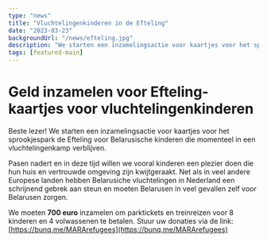 ```yaml
---
type: "news"
title: "Vluchtelingenkinderen in de Efteling"
date: "2023-03-23"
backgroundUrl: "/news/efteling.jpg"
description: "We starten een inzamelingsactie voor kaartjes voor het sprookjespark de Efteling voor Belarusische kinderen die momenteel in een vluchtelingenkamp verblijven."
tags: [featured-main]
---
```


# Geld inzamelen voor Efteling-kaartjes voor vluchtelingenkinderen

Beste lezer! We starten een inzamelingsactie voor kaartjes voor het sprookjespark de Efteling voor Belarusische kinderen die momenteel in een vluchtelingenkamp verblijven.

Pasen nadert en in deze tijd willen we vooral kinderen een plezier doen die hun huis en vertrouwde omgeving zijn kwijtgeraakt.
Net als in veel andere Europese landen hebben Belarusiche vluchtelingen in Nederland een schrijnend gebrek aan steun en moeten Belarusen in veel gevallen zelf voor Belarusen zorgen.

We moeten **700 euro** inzamelen om parktickets en treinreizen voor 8 kinderen en 4 volwassenen te betalen.
Stuur uw donaties via de link: [https://bunq.me/MARArefugees](https://bunq.me/MARArefugees)
